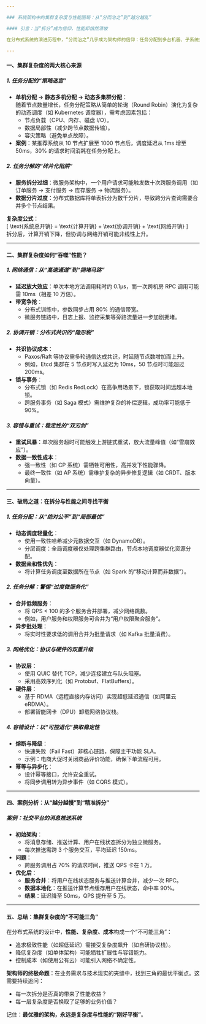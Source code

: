 ```yaml
---

### 系统架构中的集群复杂度与性能困局：从“分而治之”到“越分越乱”

#### 引言：当“拆分”成为信仰，性能却悄然滑坡

在分布式系统的演进历程中，“分而治之”几乎成为架构师的信仰：任务分配到多台机器、子系统拆分为微服务、数据分片存储……这些拆分策略的初衷是提升性能与扩展性。然而，随着集群规模的膨胀与架构复杂度的攀升，许多系统反而陷入“越拆分越慢”的困境——网络通信激增、协调开销飙升、故障率指数级上升。本文将深入探讨集群复杂度对性能的影响根源，并寻找破局之道。

---
```


#### 一、集群复杂度的两大核心来源

##### 1. **任务分配的“策略迷宫”**  
- **单机分配 → 静态多机分配 → 动态多集群分配**：  
  随着节点数量增长，任务分配策略从简单的轮询（Round Robin）演化为复杂的动态调度（如 Kubernetes 调度器），需考虑因素包括：  
  - 节点负载（CPU、内存、磁盘 I/O）。  
  - 数据局部性（减少跨节点数据传输）。  
  - 容灾策略（避免单点故障）。  
- **案例**：某推荐系统从 10 节点扩展至 1000 节点后，调度延迟从 1ms 增至 50ms，30% 的请求时间消耗在任务分配上。

##### 2. **任务分解的“碎片化陷阱”**  
- **服务拆分过细**：微服务架构中，一个用户请求可能触发数十次跨服务调用（如订单服务 → 支付服务 → 库存服务 → 物流服务）。  
- **数据分片过度**：分布式数据库将单表拆分为数千分片，导致跨分片查询需要合并多个节点结果。  

**复杂度公式**：  
\[ \text{系统总开销} = \text{计算开销} + \text{协调开销} + \text{网络开销} \]  
拆分后，计算开销下降，但协调与网络开销可能非线性上升。

---

#### 二、集群复杂度如何“吞噬”性能？

##### 1. **网络通信：从“高速通道”到“拥堵马路”**  
- **延迟放大效应**：单次本地方法调用耗时约 0.1μs，而一次跨机房 RPC 调用可能需 10ms（相差 10 万倍）。  
- **带宽争抢**：  
  - 分布式训练中，参数同步占用 80% 的通信带宽。  
  - 微服务链路中，日志上报、监控采集等旁路流量进一步加剧拥堵。  

##### 2. **协调开销：分布式共识的“隐形税”**  
- **共识协议成本**：  
  - Paxos/Raft 等协议需多轮通信达成共识，时延随节点数增加而上升。  
  - 例如，Etcd 集群在 5 节点时写入延迟为 10ms，50 节点时可能超过 200ms。  
- **锁与事务**：  
  - 分布式锁（如 Redis RedLock）在高争用场景下，锁获取时间远超本地锁。  
  - 跨服务事务（如 Saga 模式）需维护复杂的补偿逻辑，成功率可能低于 90%。  

##### 3. **容错与重试：稳定性的“双刃剑”**  
- **重试风暴**：单次服务超时可能触发上游链式重试，放大流量峰值（如“雪崩效应”）。  
- **数据一致性成本**：  
  - 强一致性（如 CP 系统）需牺牲可用性，高并发下性能骤降。  
  - 最终一致性（如 AP 系统）需维护复杂的异步修复逻辑（如 CRDT、版本向量）。  

---

#### 三、破局之道：在拆分与性能之间寻找平衡

##### 1. **任务分配：从“绝对公平”到“局部最优”**  
- **动态调度轻量化**：  
  - 使用一致性哈希减少元数据交互（如 DynamoDB）。  
  - 分层调度：全局调度器仅处理跨集群路由，节点本地调度器优化资源分配。  
- **数据亲和性优先**：  
  - 将计算任务调度至数据所在节点（如 Spark 的“移动计算而非数据”）。  

##### 2. **任务分解：警惕“过度微服务化”**  
- **合并低频服务**：  
  - 将 QPS < 100 的多个服务合并部署，减少网络跳数。  
  - 例如，用户服务和权限服务可合并为“用户权限聚合服务”。  
- **异步批处理**：  
  - 将实时性要求低的调用合并为批量请求（如 Kafka 批量消费）。  

##### 3. **网络优化：协议与硬件的双重升级**  
- **协议层**：  
  - 使用 QUIC 替代 TCP，减少连接建立与队头阻塞。  
  - 采用高效序列化（如 Protobuf、FlatBuffers）。  
- **硬件层**：  
  - 基于 RDMA（远程直接内存访问）实现超低延迟通信（如阿里云 eRDMA）。  
  - 部署智能网卡（DPU）卸载网络协议栈。  

##### 4. **容错设计：以“可控退化”换取稳定性**  
- **熔断与降级**：  
  - 快速失败（Fail Fast）非核心链路，保障主干功能 SLA。  
  - 示例：电商大促时关闭商品评价功能，确保下单流程可用。  
- **幂等与异步化**：  
  - 设计幂等接口，允许安全重试。  
  - 将同步调用转为异步事件（如 CQRS 模式）。  

---

#### 四、案例分析：从“越分越慢”到“精准拆分”

##### 案例：社交平台的消息推送系统  
- **初始架构**：  
  - 将消息存储、推送计算、用户在线状态拆分为独立微服务。  
  - 每次推送需跨 3 个服务交互，平均延迟 150ms。  
- **问题**：  
  - 跨服务调用占 70% 的请求时间，推送 QPS 卡在 1 万。  
- **优化后**：  
  - **服务合并**：将用户在线状态服务与推送计算合并，减少一次 RPC。  
  - **数据本地化**：在推送计算节点缓存用户在线状态，命中率 90%。  
  - **结果**：延迟降至 50ms，QPS 提升至 5 万。  

---

#### 五、总结：集群复杂度的“不可能三角”

在分布式系统的设计中，**性能、复杂度、成本**构成一个“不可能三角”：  
- 追求极致性能（如超低延迟）需接受复杂度飙升（如自研协议栈）。  
- 降低复杂度（如单体架构）可能牺牲扩展性与容错能力。  
- 控制成本（如使用公有云）可能引入网络不确定性。  

**架构师的终极命题**：在业务需求与技术现实的夹缝中，找到三角的最优平衡点。这需要持续追问：  
- 每一次拆分是否真的带来了性能收益？  
- 每一层复杂度是否换取了足够的业务价值？  

记住：**最优雅的架构，永远是复杂度与性能的“刚好平衡”**。